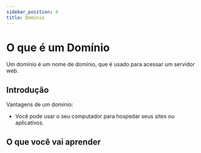 ```yaml
---
sidebar_position: 4
title: Domínio
---
```


# O que é um Domínio

Um domínio é um nome de domínio, que é usado para acessar um servidor web.

## Introdução

Vantagens de um domínio:

- Você pode usar o seu computador para hospedar seus sites ou aplicativos.

## O que você vai aprender
